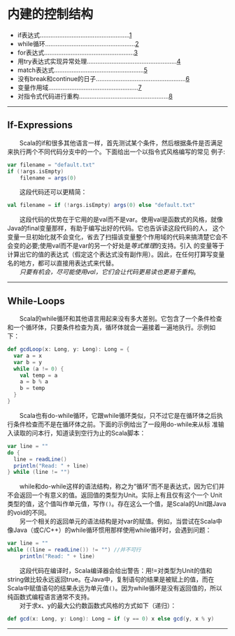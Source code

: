 # 内建的控制结构 
- if表达式...................................................[1](#If-Expressions)
- while循环...................................................[2](#While-Loops)
- for表达式...................................................[3](#For-Expressions)
- 用try表达式实现异常处理...................................................[4](#Exception-Handling)
- match表达式...................................................[5](#Match-Expressions)
- 没有break和continue的日子...................................................[6](#Without-Break-And-Contine)
- 变量作用域...................................................[7](#Variable-Scope)
- 对指令式代码进行重构...................................................[8](#Refactoring-ImperativeStyleCode)

***    

## If-Expressions    
　　Scala的if和很多其他语言一样，首先测试某个条件，然后根据条件是否满足来执行两个不同代码分支中的一个。下面给出一个以指令式风格编写的常见
例子:    
```scala
var filename = "default.txt"
if (!args.isEmpty)
    filename = args(0)
```    
　　这段代码还可以更精简：    
```scala
val filename = if (!args.isEmpty) args(0) else "default.txt"
```    
　　这段代码的优势在于它用的是val而不是var。使用val是函数式的风格，就像Java的final变量那样，有助于编写出好的代码。它也告诉读这段代码的人，
这个变量一旦初始化就不会变化，省去了扫描该变量整个作用域的代码来搞清楚它会不会变的必要;使用val而不是var的另一个好处是*等式推理*的支持。引入
的变量等于计算出它的值的表达式（假定这个表达式没有副作用）。因此，在任何打算写变量名的地方，都可以直接用表达式来代替。    
　　*只要有机会，尽可能使用val，它们会让代码更易读也更易于重构*。    

***    

## While-Loops    
　　Scala的while循环和其他语言用起来没有多大差别。它包含了一个条件检查和一个循环体，只要条件检查为真，循环体就会一遍接着一遍地执行。示例如
下：    
```scala
def gcdLoop(x: Long, y: Long): Long = {
  var a = x
  var b = y 
  while (a != 0) {
    val temp = a
    a = b % a
    b = temp
  }
}
```    
　　Scala也有do-while循环，它跟while循环类似，只不过它是在循环体之后执行条件检查而不是在循环体之前。下面的示例给出了一段用do-while来从标
准输入读取的问本行，知道读到空行为止的Scala脚本：    
```scala
var line = ""
do {
  line = readLine()
  println("Read: " + line)
} while (line != "")
```    
　　while和do-while这样的语法结构，称之为“循环”而不是表达式，因为它们并不会返回一个有意义的值。返回值的类型为Unit。实际上有且仅有这个一个
Unit类型的值，这个值叫作单元值，写作`()`。存在这么一个值，是Scala的Unit跟Java的void的不同。    
　　另一个相关的返回单元的语法结构是对var的赋值。例如，当尝试在Scala中像Java（或C/C++）的while循环惯用那样使用while循环时，会遇到问题：    
```scala
var line = ""
while ((line = readLine()) != "") //并不可行
    println("Read: " + line)
```    
　　这段代码在编译时，Scala编译器会给出警告：用!=对类型为Unit的值和string做比较永远返回true。在Java中，复制语句的结果是被赋上的值，而在
Scala中赋值语句的结果永远为单元值`()`。因为while循环是没有返回值的，所以纯函数式编程语言通常不支持。    
　　对于求x、y的最大公约数函数式风格的方式如下（递归）：    
```scala
def gcd(x: Long, y: Long): Long = if (y == 0) x else gcd(y, x % y)
```    

***    


